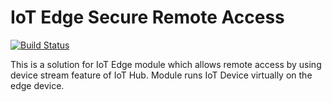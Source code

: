 # IoT Edge Secure Remote Access 
[![Build Status](https://dev.azure.com/suneetnangia/IotEdgeAccess/_apis/build/status/suneetnangia.IoTEdgeAccess?branchName=master)](https://dev.azure.com/suneetnangia/IotEdgeAccess/_build/latest?definitionId=13&branchName=master)

This is a solution for IoT Edge module which allows remote access by using device stream feature of IoT Hub. Module runs IoT Device virtually on the edge device.
